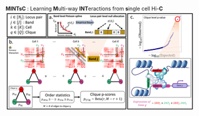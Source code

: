 **MINTsC** : Learning **M**ulti-way **INT**eractions from **s**ingle cell Hi-**C**
![ELECT diagram](/figures/intro.png)
